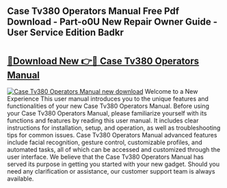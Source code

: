## Case Tv380 Operators Manual Free Pdf Download - Part-o0U New Repair Owner Guide - User Service Edition Badkr

# <h2><a href="http://bc16824.oget.top/?id=Case+Tv380+Operators+Manual">🔗Download New 👉🔴 Case Tv380 Operators Manual</a></h2>

[![Case Tv380 Operators Manual new download](https://i.imgur.com/5g1atiW.png)](http://bc16824.oget.top/?id=Case+Tv380+Operators+Manual)
Welcome to a New Experience This user manual introduces you to the unique features and functionalities of your new Case Tv380 Operators Manual. Before using your Case Tv380 Operators Manual, please familiarize yourself with its functions and features by reading this user manual. It includes clear instructions for installation, setup, and operation, as well as troubleshooting tips for common issues. Case Tv380 Operators Manual advanced features include facial recognition, gesture control, customizable profiles, and automated tasks, all of which can be accessed and customized through the user interface. We believe that the Case Tv380 Operators Manual has served its purpose in getting you started with your new gadget. Should you need any clarification or assistance, our customer support team is always available.
